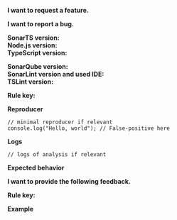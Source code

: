 **I want to request a feature.**
<!--
Please describe your request
-->


<!------------------------->
**I want to report a bug.**


**SonarTS version:** <!-- version of SonarJS where you have a bug --><br>
**Node.js version:** <!-- version of Node.js in your environment --><br>
**TypeScript version:** <!-- version of TypeScript in your environment --><br>

**SonarQube version:** <!-- version of SonarQube if relevant --><br>
**SonarLint version and used IDE:** <!-- put if you use SonarTS in IDE --><br>
**TSLint version:** <!-- version of TSLint if relevant --><br>

**Rule key:** <!-- key of the rule if you are bug reporting on a rule -->

**Reproducer** 
```
// minimal reproducer if relevant
console.log("Hello, world"); // False-positive here
```

**Logs**
```
// logs of analysis if relevant
```

**Expected behavior**

<!------------------------->

**I want to provide the following feedback.**

**Rule key:** <!-- key of the rule if you are providing feedback for a rule -->

**Example**
